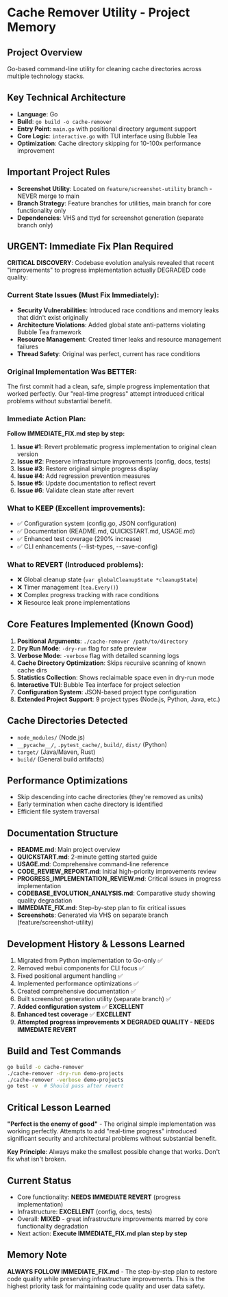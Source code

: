 # Cache Remover Utility - Project Memory

## Project Overview
Go-based command-line utility for cleaning cache directories across multiple technology stacks.

## Key Technical Architecture
- **Language**: Go
- **Build**: `go build -o cache-remover`
- **Entry Point**: `main.go` with positional directory argument support
- **Core Logic**: `interactive.go` with TUI interface using Bubble Tea
- **Optimization**: Cache directory skipping for 10-100x performance improvement

## Important Project Rules
- **Screenshot Utility**: Located on `feature/screenshot-utility` branch - NEVER merge to main
- **Branch Strategy**: Feature branches for utilities, main branch for core functionality only
- **Dependencies**: VHS and ttyd for screenshot generation (separate branch only)

## URGENT: Immediate Fix Plan Required
**CRITICAL DISCOVERY**: Codebase evolution analysis revealed that recent "improvements" to progress implementation actually DEGRADED code quality:

### Current State Issues (Must Fix Immediately):
- **Security Vulnerabilities**: Introduced race conditions and memory leaks that didn't exist originally
- **Architecture Violations**: Added global state anti-patterns violating Bubble Tea framework
- **Resource Management**: Created timer leaks and resource management failures
- **Thread Safety**: Original was perfect, current has race conditions

### Original Implementation Was BETTER:
The first commit had a clean, safe, simple progress implementation that worked perfectly. Our "real-time progress" attempt introduced critical problems without substantial benefit.

### Immediate Action Plan:
**Follow IMMEDIATE_FIX.md step by step:**
1. **Issue #1**: Revert problematic progress implementation to original clean version
2. **Issue #2**: Preserve infrastructure improvements (config, docs, tests)  
3. **Issue #3**: Restore original simple progress display
4. **Issue #4**: Add regression prevention measures
5. **Issue #5**: Update documentation to reflect revert
6. **Issue #6**: Validate clean state after revert

### What to KEEP (Excellent improvements):
- ✅ Configuration system (config.go, JSON configuration)
- ✅ Documentation (README.md, QUICKSTART.md, USAGE.md)
- ✅ Enhanced test coverage (290% increase)
- ✅ CLI enhancements (--list-types, --save-config)

### What to REVERT (Introduced problems):
- ❌ Global cleanup state (`var globalCleanupState *cleanupState`)
- ❌ Timer management (`tea.Every()`)
- ❌ Complex progress tracking with race conditions
- ❌ Resource leak prone implementations

## Core Features Implemented (Known Good)
1. **Positional Arguments**: `./cache-remover /path/to/directory`
2. **Dry Run Mode**: `-dry-run` flag for safe preview
3. **Verbose Mode**: `-verbose` flag with detailed scanning logs
4. **Cache Directory Optimization**: Skips recursive scanning of known cache dirs
5. **Statistics Collection**: Shows reclaimable space even in dry-run mode
6. **Interactive TUI**: Bubble Tea interface for project selection
7. **Configuration System**: JSON-based project type configuration
8. **Extended Project Support**: 9 project types (Node.js, Python, Java, etc.)

## Cache Directories Detected
- `node_modules/` (Node.js)
- `__pycache__/`, `.pytest_cache/`, `build/`, `dist/` (Python)
- `target/` (Java/Maven, Rust)
- `build/` (General build artifacts)

## Performance Optimizations
- Skip descending into cache directories (they're removed as units)
- Early termination when cache directory is identified
- Efficient file system traversal

## Documentation Structure
- **README.md**: Main project overview
- **QUICKSTART.md**: 2-minute getting started guide
- **USAGE.md**: Comprehensive command-line reference
- **CODE_REVIEW_REPORT.md**: Initial high-priority improvements review
- **PROGRESS_IMPLEMENTATION_REVIEW.md**: Critical issues in progress implementation
- **CODEBASE_EVOLUTION_ANALYSIS.md**: Comparative study showing quality degradation
- **IMMEDIATE_FIX.md**: Step-by-step plan to fix critical issues
- **Screenshots**: Generated via VHS on separate branch (feature/screenshot-utility)

## Development History & Lessons Learned
1. Migrated from Python implementation to Go-only ✅
2. Removed webui components for CLI focus ✅
3. Fixed positional argument handling ✅
4. Implemented performance optimizations ✅
5. Created comprehensive documentation ✅
6. Built screenshot generation utility (separate branch) ✅
7. **Added configuration system** ✅ **EXCELLENT**
8. **Enhanced test coverage** ✅ **EXCELLENT**
9. **Attempted progress improvements** ❌ **DEGRADED QUALITY - NEEDS IMMEDIATE REVERT**

## Build and Test Commands
```bash
go build -o cache-remover
./cache-remover -dry-run demo-projects
./cache-remover -verbose demo-projects
go test -v  # Should pass after revert
```

## Critical Lesson Learned
**"Perfect is the enemy of good"** - The original simple implementation was working perfectly. Attempts to add "real-time progress" introduced significant security and architectural problems without substantial benefit.

**Key Principle**: Always make the smallest possible change that works. Don't fix what isn't broken.

## Current Status
- Core functionality: **NEEDS IMMEDIATE REVERT** (progress implementation)
- Infrastructure: **EXCELLENT** (config, docs, tests)
- Overall: **MIXED** - great infrastructure improvements marred by core functionality degradation
- Next action: **Execute IMMEDIATE_FIX.md plan step by step**

## Memory Note
**ALWAYS FOLLOW IMMEDIATE_FIX.md** - The step-by-step plan to restore code quality while preserving infrastructure improvements. This is the highest priority task for maintaining code quality and user data safety.